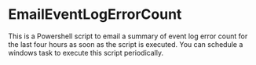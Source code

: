 EmailEventLogErrorCount
=======================
This is a Powershell script to email a summary of event log error count for the last four hours as soon as the script is executed. You can schedule a windows task to execute this script periodically.